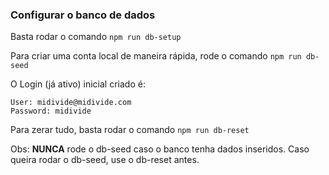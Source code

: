 ### Configurar o banco de dados

Basta rodar o comando `npm run db-setup`

Para criar uma conta local de maneira rápida, rode o comando `npm run db-seed`

O Login (já ativo) inicial criado é:

```
User: midivide@midivide.com
Password: midivide
```

Para zerar tudo, basta rodar o comando `npm run db-reset`

Obs: **NUNCA** rode o db-seed caso o banco tenha dados inseridos. Caso queira rodar o db-seed, use o db-reset antes.